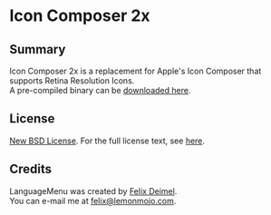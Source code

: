# Icon Composer 2x

Summary
-------

Icon Composer 2x is a replacement for Apple's Icon Composer that supports Retina Resolution Icons.<br />
A pre-compiled binary can be [downloaded here](http://www.lemonmojo.com/dl/Icon%20Composer%202x.dmg).

License
-------

[New BSD License](http://en.wikipedia.org/wiki/BSD_licenses). For the full license text, see [here](https://raw.github.com/LemonMojo/IconComposer2x/master/License).

Credits
-------
LanguageMenu was created by [Felix Deimel](https://github.com/LemonMojo).<br />
You can e-mail me at <felix@lemonmojo.com>.
